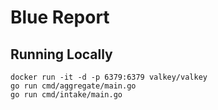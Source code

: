 # Blue Report

## Running Locally

```
docker run -it -d -p 6379:6379 valkey/valkey
go run cmd/aggregate/main.go
go run cmd/intake/main.go
```
